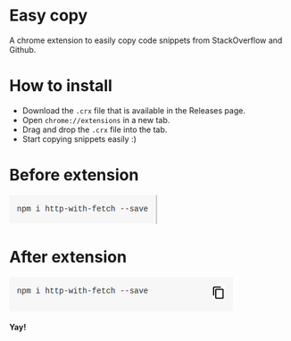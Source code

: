 # Easy copy

A chrome extension to easily copy code snippets from StackOverflow and Github.

# How to install

* Download the `.crx` file that is available in the Releases page.
* Open `chrome://extensions` in a new tab.
* Drag and drop the `.crx` file into the tab.
* Start copying snippets easily :) 

# Before extension

<img src='before.png' alt='Before' > 

# After extension

<img src='after.png' alt='After' >

**Yay!**  
